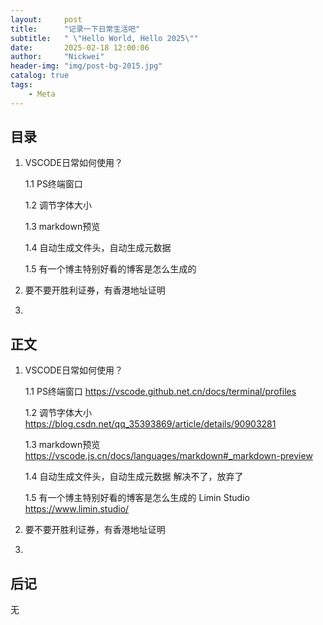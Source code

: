 ```yaml
---
layout:     post
title:      "记录一下日常生活吧"
subtitle:   " \"Hello World, Hello 2025\""
date:       2025-02-18 12:00:06
author:     "Nickwei"
header-img: "img/post-bg-2015.jpg"
catalog: true
tags:
    - Meta
---
```


## 目录

1. VSCODE日常如何使用？

    1.1 PS终端窗口 

    1.2 调节字体大小

    1.3 markdown预览

    1.4 自动生成文件头，自动生成元数据

    1.5 有一个博主特别好看的博客是怎么生成的
2. 要不要开胜利证券，有香港地址证明
3. 


## 正文

1. VSCODE日常如何使用？

    1.1 PS终端窗口 
    https://vscode.github.net.cn/docs/terminal/profiles

    1.2 调节字体大小
    https://blog.csdn.net/qq_35393869/article/details/90903281

    1.3 markdown预览
    https://vscode.js.cn/docs/languages/markdown#_markdown-preview

    1.4 自动生成文件头，自动生成元数据
    解决不了，放弃了


    1.5 有一个博主特别好看的博客是怎么生成的
    Limin Studio
    https://www.limin.studio/


2. 要不要开胜利证券，有香港地址证明

3. 






## 后记

无
